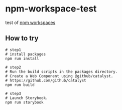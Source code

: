 # npm-workspace-test

test of [npm workspaces](https://docs.npmjs.com/cli/v7/using-npm/workspaces)

## How to try

```shell
# step1
# install packages
npm run install

# step2
# Run the build scripts in the packages directory.
# Create a Web Component using @github/catalyst.
# https://github.com/github/catalyst
npm run build

# step3
# Launch Storybook.
npm run storybook
```